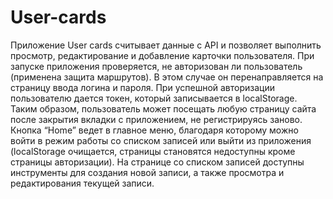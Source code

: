 # User-cards
Приложение User cards считывает данные с API и позволяет выполнить просмотр, редактирование и добавление карточки пользователя. При запуске приложения проверяется, не авторизован ли пользователь (применена защита маршрутов). В этом случае он перенаправляется на страницу ввода логина и пароля. При успешной авторизации пользователю дается токен, который записывается в localStorage. Таким образом, пользователь может посещать любую страницу сайта после закрытия вкладки с приложением, не регистрируясь заново. 
Кнопка “Home” ведет в главное меню, благодаря которому можно войти в режим работы со списком записей или выйти из приложения (localStorage очищается, страницы становятся недоступны кроме страницы авторизации). На странице со списком записей доступны инструменты для создания новой записи, а также просмотра и редактирования текущей записи.  
